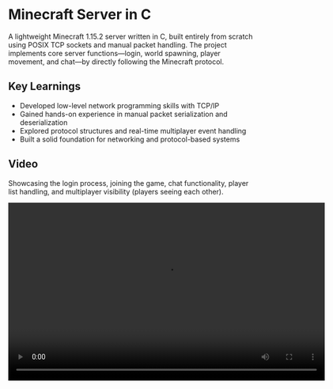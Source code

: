 # Minecraft Server in C

A lightweight Minecraft 1.15.2 server written in C, built entirely from scratch using POSIX TCP sockets and manual packet handling. The project implements core server functions—login, world spawning, player movement, and chat—by directly following the Minecraft protocol.

## Key Learnings

- Developed low-level network programming skills with TCP/IP
- Gained hands-on experience in manual packet serialization and deserialization
- Explored protocol structures and real-time multiplayer event handling
- Built a solid foundation for networking and protocol-based systems

## Video
Showcasing the login process, joining the game, chat functionality, player list handling, and multiplayer visibility (players seeing each other).

<video width="640" height="360" controls>
  <source src="videos/mcservervid.mp4" type="video/mp4">
  Your browser does not support the video tag.
</video>
